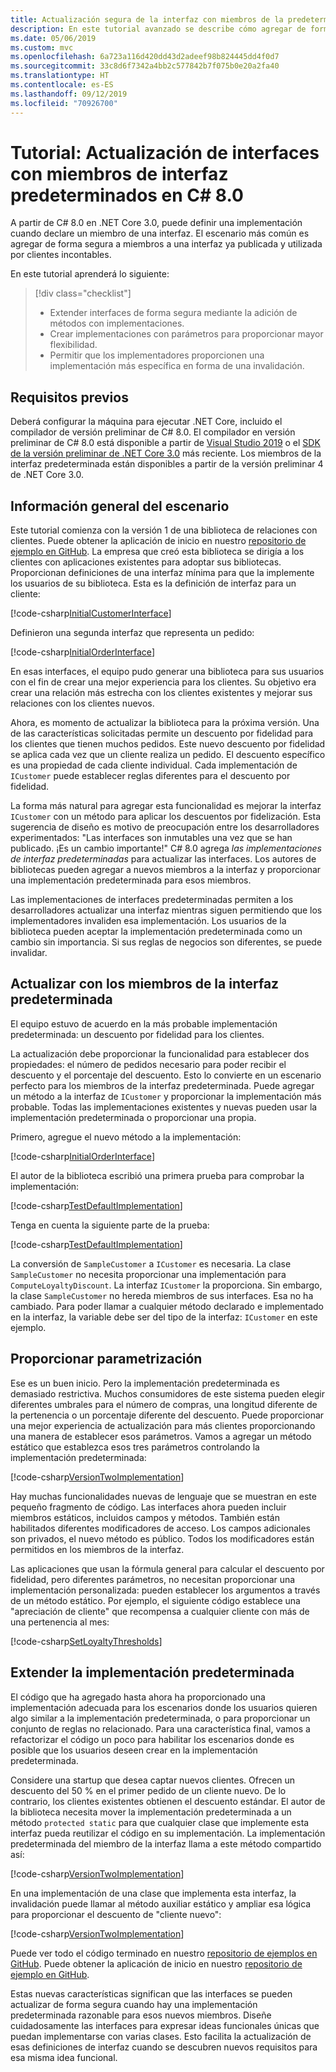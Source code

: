 ```yaml
---
title: Actualización segura de la interfaz con miembros de la predeterminada en C#
description: En este tutorial avanzado se describe cómo agregar de forma segura nuevas capacidades a las definiciones de la interfaz existente sin que ello interrumpa todas las clases y estructuras que implementan esa interfaz.
ms.date: 05/06/2019
ms.custom: mvc
ms.openlocfilehash: 6a723a116d420dd43d2adeef98b824445dd4f0d7
ms.sourcegitcommit: 33c8d6f7342a4bb2c577842b7f075b0e20a2fa40
ms.translationtype: HT
ms.contentlocale: es-ES
ms.lasthandoff: 09/12/2019
ms.locfileid: "70926700"
---
```

# <a name="tutorial-update-interfaces-with-default-interface-members-in-c-80"></a>Tutorial: Actualización de interfaces con miembros de interfaz predeterminados en C# 8.0

A partir de C# 8.0 en .NET Core 3.0, puede definir una implementación cuando declare un miembro de una interfaz. El escenario más común es agregar de forma segura a miembros a una interfaz ya publicada y utilizada por clientes incontables.

En este tutorial aprenderá lo siguiente:

> [!div class="checklist"]
>
> * Extender interfaces de forma segura mediante la adición de métodos con implementaciones.
> * Crear implementaciones con parámetros para proporcionar mayor flexibilidad.
> * Permitir que los implementadores proporcionen una implementación más específica en forma de una invalidación.

## <a name="prerequisites"></a>Requisitos previos

Deberá configurar la máquina para ejecutar .NET Core, incluido el compilador de versión preliminar de C# 8.0. El compilador en versión preliminar de C# 8.0 está disponible a partir de [Visual Studio 2019](https://visualstudio.microsoft.com/downloads/?utm_medium=microsoft&utm_source=docs.microsoft.com&utm_campaign=inline+link&utm_content=download+vs2019) o el [SDK de la versión preliminar de .NET Core 3.0](https://dotnet.microsoft.com/download/dotnet-core/3.0) más reciente. Los miembros de la interfaz predeterminada están disponibles a partir de la versión preliminar 4 de .NET Core 3.0.

## <a name="scenario-overview"></a>Información general del escenario

Este tutorial comienza con la versión 1 de una biblioteca de relaciones con clientes. Puede obtener la aplicación de inicio en nuestro [repositorio de ejemplo en GitHub](https://github.com/dotnet/samples/tree/master/csharp/tutorials/default-interface-members-versions/starter/customer-relationship). La empresa que creó esta biblioteca se dirigía a los clientes con aplicaciones existentes para adoptar sus bibliotecas. Proporcionan definiciones de una interfaz mínima para que la implemente los usuarios de su biblioteca. Esta es la definición de interfaz para un cliente:

[!code-csharp[InitialCustomerInterface](~/samples/csharp/tutorials/default-interface-members-versions/starter/customer-relationship/ICustomer.cs?name=SnippetICustomerVersion1)]

Definieron una segunda interfaz que representa un pedido:

[!code-csharp[InitialOrderInterface](~/samples/csharp/tutorials/default-interface-members-versions/starter/customer-relationship/IOrder.cs?name=SnippetIorderVersion1)]

En esas interfaces, el equipo pudo generar una biblioteca para sus usuarios con el fin de crear una mejor experiencia para los clientes. Su objetivo era crear una relación más estrecha con los clientes existentes y mejorar sus relaciones con los clientes nuevos.

Ahora, es momento de actualizar la biblioteca para la próxima versión. Una de las características solicitadas permite un descuento por fidelidad para los clientes que tienen muchos pedidos. Este nuevo descuento por fidelidad se aplica cada vez que un cliente realiza un pedido. El descuento específico es una propiedad de cada cliente individual. Cada implementación de `ICustomer` puede establecer reglas diferentes para el descuento por fidelidad. 

La forma más natural para agregar esta funcionalidad es mejorar la interfaz `ICustomer` con un método para aplicar los descuentos por fidelización. Esta sugerencia de diseño es motivo de preocupación entre los desarrolladores experimentados: "Las interfaces son inmutables una vez que se han publicado. ¡Es un cambio importante!" C# 8.0 agrega *las implementaciones de interfaz predeterminadas* para actualizar las interfaces. Los autores de bibliotecas pueden agregar a nuevos miembros a la interfaz y proporcionar una implementación predeterminada para esos miembros.

Las implementaciones de interfaces predeterminadas permiten a los desarrolladores actualizar una interfaz mientras siguen permitiendo que los implementadores invaliden esa implementación. Los usuarios de la biblioteca pueden aceptar la implementación predeterminada como un cambio sin importancia. Si sus reglas de negocios son diferentes, se puede invalidar.

## <a name="upgrade-with-default-interface-members"></a>Actualizar con los miembros de la interfaz predeterminada

El equipo estuvo de acuerdo en la más probable implementación predeterminada: un descuento por fidelidad para los clientes.

La actualización debe proporcionar la funcionalidad para establecer dos propiedades: el número de pedidos necesario para poder recibir el descuento y el porcentaje del descuento. Esto lo convierte en un escenario perfecto para los miembros de la interfaz predeterminada. Puede agregar un método a la interfaz de `ICustomer` y proporcionar la implementación más probable. Todas las implementaciones existentes y nuevas pueden usar la implementación predeterminada o proporcionar una propia.

Primero, agregue el nuevo método a la implementación:

[!code-csharp[InitialOrderInterface](~/samples/csharp/tutorials/default-interface-members-versions/finished/customer-relationship/ICustomer.cs?name=SnippetLoyaltyDiscountVersionOne)]

El autor de la biblioteca escribió una primera prueba para comprobar la implementación:

[!code-csharp[TestDefaultImplementation](~/samples/csharp/tutorials/default-interface-members-versions/finished/customer-relationship/Program.cs?name=SnippetTestDefaultImplementation)]

Tenga en cuenta la siguiente parte de la prueba:

[!code-csharp[TestDefaultImplementation](~/samples/csharp/tutorials/default-interface-members-versions/finished/customer-relationship/Program.cs?name=SnippetHighlightCast)]

La conversión de `SampleCustomer` a `ICustomer` es necesaria. La clase `SampleCustomer` no necesita proporcionar una implementación para `ComputeLoyaltyDiscount`. La interfaz `ICustomer` la proporciona. Sin embargo, la clase `SampleCustomer` no hereda miembros de sus interfaces. Esa no ha cambiado. Para poder llamar a cualquier método declarado e implementado en la interfaz, la variable debe ser del tipo de la interfaz: `ICustomer` en este ejemplo.

## <a name="provide-parameterization"></a>Proporcionar parametrización

Ese es un buen inicio. Pero la implementación predeterminada es demasiado restrictiva. Muchos consumidores de este sistema pueden elegir diferentes umbrales para el número de compras, una longitud diferente de la pertenencia o un porcentaje diferente del descuento. Puede proporcionar una mejor experiencia de actualización para más clientes proporcionando una manera de establecer esos parámetros. Vamos a agregar un método estático que establezca esos tres parámetros controlando la implementación predeterminada:

[!code-csharp[VersionTwoImplementation](~/samples/csharp/tutorials/default-interface-members-versions/finished/customer-relationship/ICustomer.cs?name=SnippetLoyaltyDiscountVersionTwo)]

Hay muchas funcionalidades nuevas de lenguaje que se muestran en este pequeño fragmento de código. Las interfaces ahora pueden incluir miembros estáticos, incluidos campos y métodos. También están habilitados diferentes modificadores de acceso. Los campos adicionales son privados, el nuevo método es público. Todos los modificadores están permitidos en los miembros de la interfaz.

Las aplicaciones que usan la fórmula general para calcular el descuento por fidelidad, pero diferentes parámetros, no necesitan proporcionar una implementación personalizada: pueden establecer los argumentos a través de un método estático. Por ejemplo, el siguiente código establece una "apreciación de cliente" que recompensa a cualquier cliente con más de una pertenencia al mes:

[!code-csharp[SetLoyaltyThresholds](~/samples/csharp/tutorials/default-interface-members-versions/finished/customer-relationship/Program.cs?name=SnippetSetLoyaltyThresholds)]

## <a name="extend-the-default-implementation"></a>Extender la implementación predeterminada

El código que ha agregado hasta ahora ha proporcionado una implementación adecuada para los escenarios donde los usuarios quieren algo similar a la implementación predeterminada, o para proporcionar un conjunto de reglas no relacionado. Para una característica final, vamos a refactorizar el código un poco para habilitar los escenarios donde es posible que los usuarios deseen crear en la implementación predeterminada. 

Considere una startup que desea captar nuevos clientes. Ofrecen un descuento del 50 % en el primer pedido de un cliente nuevo. De lo contrario, los clientes existentes obtienen el descuento estándar. El autor de la biblioteca necesita mover la implementación predeterminada a un método `protected static` para que cualquier clase que implemente esta interfaz pueda reutilizar el código en su implementación. La implementación predeterminada del miembro de la interfaz llama a este método compartido así:

[!code-csharp[VersionTwoImplementation](~/samples/csharp/tutorials/default-interface-members-versions/finished/customer-relationship/ICustomer.cs?name=SnippetFinalVersion)]

En una implementación de una clase que implementa esta interfaz, la invalidación puede llamar al método auxiliar estático y ampliar esa lógica para proporcionar el descuento de "cliente nuevo":

[!code-csharp[VersionTwoImplementation](~/samples/csharp/tutorials/default-interface-members-versions/finished/customer-relationship/SampleCustomer.cs?name=SnippetOverrideAndExtend)]

Puede ver todo el código terminado en nuestro [repositorio de ejemplos en GitHub](https://github.com/dotnet/samples/tree/master/csharp/tutorials/default-interface-members-versions/finished/customer-relationship). Puede obtener la aplicación de inicio en nuestro [repositorio de ejemplo en GitHub](https://github.com/dotnet/samples/tree/master/csharp/tutorials/default-interface-members-versions/starter/customer-relationship).

Estas nuevas características significan que las interfaces se pueden actualizar de forma segura cuando hay una implementación predeterminada razonable para esos nuevos miembros. Diseñe cuidadosamente las interfaces para expresar ideas funcionales únicas que puedan implementarse con varias clases. Esto facilita la actualización de esas definiciones de interfaz cuando se descubren nuevos requisitos para esa misma idea funcional.

